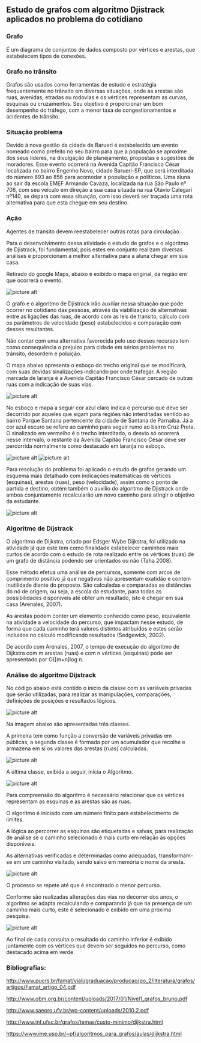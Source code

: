 ## Estudo de grafos com algoritmo Djistrack aplicados no problema do cotidiano ##

### Grafo ###

É um diagrama de conjuntos de dados composto por vértices e arestas, que estabelecem tipos de conexões.

### Grafo no trânsito ###

Grafos são usados como ferramentas de estudo e estratégia frequentemente no trânsito em diversas situações, onde as arestas são ruas, avenidas, etradas ou rodovias e os vértices representam as curvas, esquinas ou cruzamentos. Seu objetivo é proporcionar um bom desempenho do tráfego, com a menor taxa de congestionamentos e acidentes de trânsito.

### Situação problema ###

Devido à nova gestão da cidade de Barueri é estabelecido um evento nomeado como prefeito no seu bairro para que a população se aproxime dos seus líderes, na divulgação de planejamento, propostas e sugestões de moradores. Esse evento ocorrerá na Avenida Capitão Francisco César localizada no bairro Engenho Novo, cidade Barueri-SP, que será interditada do número 693 ao 856 para acomodar a população e políticos. Uma aluna ao sair da escola EMEF Armando Cavaza, localizada na rua São Paulo nº 706, com seu veículo em direção a sua casa situada na rua Otávio Calegari nº140, se depara com essa situação, com isso deverá ser traçada uma rota alternativa para que esta chegue em seu destino.

### Ação ###

Agentes de transito devem reestabelecer outras rotas para circulação. 

Para o desenvolvimento dessa atividade o estudo de grafos e o algoritmo de Djistrack, foi fundamental, pois estes em conjunto realizam diversas análises e proporcionam a melhor alternativa para a aluna chegar em sua casa.

Retirado do google Maps, abaixo é exibido o mapa original, da região em que ocorrerá o evento.

![picture alt](https://github.com/GabrielOliveira01/Trabalho-de-grafos/blob/master/1.png)

O grafo e o algoritmo de Djistrack irão auxiliar nessa situação que pode ocorrer no cotidiano das pessoas, através da viabilização de alternativas entre as ligações das ruas, de acordo com as leis de transito, cálculo com os parâmetros de velocidade (peso) estabelecidos e comparação com desses resultantes.

Não contar com uma alternativa favorecida pelo uso desses recursos tem como consequência o prejuízo para cidade em sérios problemas no trânsito, desordem e poluição.

O mapa abaixo apresenta o esboço do trecho original que se modificará, com suas devidas sinalizações indicando por onde trafegar. A região marcada de laranja é a Avenida Capitão Francisco César cercado de outras ruas com a indicação de suas vias.

![picture alt](https://github.com/GabrielOliveira01/Trabalho-de-grafos/blob/master/2.png)

No esboço e mapa a seguir cor azul claro indica o percurso que deve ser decorrido por aqueles que sigam para regiões não interditadas sentido ao bairro Parque Santana pertencente da cidade de Santana de Parnaíba. Já a cor azul escuro se refere ao caminho para seguir rumo ao bairro Cruz Preta. O sinalizado em vermelho é o trecho interditado, o desvio só ocorrerá nesse intervalo, o restante da Avenida Capitão Francisco César deve ser percorrida normalmente como destacado em laranja no esboço. 

![picture alt](https://github.com/GabrielOliveira01/Trabalho-de-grafos/blob/master/Esboco.png)
![picture alt](https://github.com/GabrielOliveira01/Trabalho-de-grafos/blob/master/4.png)

Para resolução do problema foi aplicado o estudo de grafos gerando um esquema mais detalhado com indicações matemáticas de vértices (esquinas), arestas (ruas), peso (velocidade), assim como o ponto de partida e destino, obtém também o auxilio do algoritmo de Djistrack onde ambos conjuntamente recalcularão um novo caminho para atingir o objetivo da estudante.

![picture alt](https://github.com/GabrielOliveira01/Trabalho-de-grafos/blob/master/5.png)

### Algoritmo de Dijstrack ###

O algoritmo de Dijkstra, criado por Edsger Wybe Dijkstra, foi utilizado na atividade já que este tem como finalidade estabelecer caminhos mais curtos de acordo com o estudo de rota realizado entre os vértices (ruas) de um grafo de distância podendo ser orientados ou não (Taha 2008).

Esse método efetua uma análise de percursos, somente com arcos de comprimento positivo já que negativos não apresentam exatidão e contem inutilidade diante do proposto. São calculadas e comparadas as distâncias do nó de origem, ou seja, a escola da estudante, para todas as possibilidades disponíveis até obter um resultado, isto é chegar em sua casa (Arenales, 2007).

As arestas podem conter um elemento conhecido como peso, equivalente na atividade a velocidade do percurso, que impactam nesse estudo, de forma que cada caminho terá valores distintos atribuídos e estes serão incluídos no cálculo modificando resultados (Sedgewick, 2002).

De acordo com Arenales, 2007, o tempo de execução do algoritmo de Dijkstra com m arestas (ruas) e com n vértices (esquinas) pode ser apresentado por O([m+n]log n.

### Análise do algoritmo Dijstrack ###

No código abaixo está contido o inicio da classe com as variáveis privadas que serão utilizadas, para realizar as manipulações, comparações, definições de posições e resultados lógicos.

![picture alt](https://github.com/GabrielOliveira01/Trabalho-de-grafos/blob/master/6.png)

Na imagem abaixo são apresentadas três classes.

A primeira tem como função a conversão de variáveis privadas em públicas, a segunda classe é formada por um acumulador que recolhe e armazena em si os valores das arestas (ruas) calculadas.

![picture alt](https://github.com/GabrielOliveira01/Trabalho-de-grafos/blob/master/7.png)

A última classe, exibida a seguir, inicia o Algoritmo. 

![picture alt](https://github.com/GabrielOliveira01/Trabalho-de-grafos/blob/master/8.png)

Para compreensão do algoritmo é necessário relacionar que os vértices representam as esquinas e as arestas são as ruas.

O algoritmo é iniciado com um número finito para estabelecimento de limites.

A lógica ao percorrer as esquinas são etiquetadas e salvas, para realização de análise se o caminho selecionado é mais curto em relação às opções disponíveis. 

As alternativas verificadas e determinadas como adequadas, transformam-se em um caminho visitado, sendo salvo em memória o nome da aresta.

![picture alt](https://github.com/GabrielOliveira01/Trabalho-de-grafos/blob/master/9.png)

O processo se repete até que é encontrado o menor percurso.

Conforme são realizadas alterações das vias no decorrer dos anos, o algoritmo se adapta recalculando e comparando já que na presença de um caminho mais curto, este é selecionado e exibido em uma próxima pesquisa.

![picture alt](https://github.com/GabrielOliveira01/Trabalho-de-grafos/blob/master/11.png)

Ao final de cada consulta o resultado do caminho inferior é exibido juntamente com os vértices que devem ser seguidos no percurso, como destacado acima em verde. 

### Bibliografias: ###

http://www.pucrs.br/famat/viali/graduacao/producao/po_2/literatura/grafos/artigos/Famat_artigo_04.pdf

http://www.obm.org.br/content/uploads/2017/01/Nivel1_grafos_bruno.pdf

http://www.saepro.ufv.br/wp-content/uploads/2010.2.pdf

http://www.inf.ufsc.br/grafos/temas/custo-minimo/dijkstra.html

https://www.ime.usp.br/~pf/algoritmos_para_grafos/aulas/dijkstra.html
